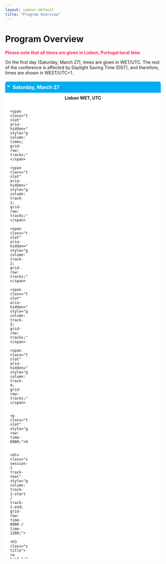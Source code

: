 ```yaml
---
layout: ieeevr-default
title: "Program Overview"
---
```


<style>
    .styled-table {
        border-collapse: collapse;
        margin: 25px 0;
        font-size: 0.9em;
        font-family: sans-serif;
        /*min-width: 400px;*/
        box-shadow: 0 0 20px rgba(0, 0, 0, 0.15);
        display: table;
    }

    .styled-table thead tr {
        background-color: #00aeef;
        color: #ffffff;
        text-align: left;
    }

    .styled-table th,
    .styled-table td {
        padding: 12px 15px;
    }

    .styled-table tbody tr {
        border-bottom: 1px solid #dddddd;
    }

    .styled-table tbody tr:nth-of-type(even) {
        background-color: #f3f3f3;
    }

    .styled-table tbody tr:last-of-type {
        border-bottom: 2px solid #00aeef;
    }

    .styled-table tbody tr.active-row {
        font-weight: bold;
        color: #00aeef;
    }


    /*************************
 * GRID SCHEDULE LAYOUT from there: https://css-tricks.com/building-a-conference-schedule-with-css-grid/
 *************************/
    @media screen and (min-width:700px) {
        .schedule {
            display: grid;
            grid-gap: 1em;
            grid-template-rows:
                [tracks] auto [time-0830] 0.5fr [time-0900] 0.5fr [time-0930] 0.5fr [time-1000] 0.5fr [time-1030] 0.5fr [time-1100] 0.5fr [time-1130] 0.5fr [time-1200] 0.5fr [time-1230] 0.5fr [time-1300] 0.5fr [time-1330] 0.5fr [time-1400] 0.5fr [time-1430] 0.5fr [time-1500] 0.5fr [time-1530] 0.5fr [time-1600] 0.5fr [time-1630] 0.5fr [time-1700] 0.5fr [time-1730] 0.5fr [time-1800] 0.5fr [time-1830] 0.5fr [time-1900] 0.5fr;
            /* Note 1:
      Use 24hr time for gridline names for simplicity

      Note 2: Use "auto" instead of "0.5fr" for a more compact schedule where height of a slot is not proportional to the session length. Implementing a "compact" shortcode attribute might make sense for this!
      Try 0.5fr for more compact equal rows. I don't quite understand how that works :)
      */

            grid-template-columns:
                [times] 4em [track-1-start] 0.5fr [track-1-end track-2-start] 0.5fr [track-2-end track-3-start] 0.5fr [track-3-end];
        }

        .schedule-sat-27 {
            display: grid;
            grid-gap: 1em;
            grid-template-rows:
                [tracks] auto [time-0900] 5px [time-0930] 5px [time-1000] 5px [time-1030] 5px [time-1100] 5px [time-1130] 5px [time-1200] 5px [time-1230] 5px [time-1300] 5px [time-1330] 5px [time-1400] 5px [time-1430] 5px [time-1500] 5px [time-1530] 5px [time-1600] 5px [time-1630] 5px [time-1700] 5px [time-1730] 5px [time-1800] 5px [time-1830] 5px [time-1900] 5px [time-2000] 5px [time-2100] 5px;

            grid-template-columns:
                [times] 4em [track-1-start] 0.5fr [track-1-end track-2-start] 0.5fr [track-2-end track-3-start] 0.5fr [track-3-end track-4-start] 0.5fr [track-4-end];
        }

        .schedule-sun-28 {
            display: grid;
            grid-gap: 1em;
            grid-template-rows:
                [tracks] auto [time-0900] 5px [time-0930] 5px [time-1000] 5px [time-1030] 5px [time-1100] 5px [time-1130] 5px [time-1200] 5px [time-1230] 5px [time-1300] 5px [time-1330] 5px [time-1400] 5px [time-1430] 5px [time-1500] 5px [time-1530] 5px [time-1600] 5px [time-1630] 5px [time-1700] 5px [time-1730] 5px [time-1800] 5px [time-1830] 5px [time-1900] 5px [time-1930] 5px [time-2000] 5px [time-2030] 5px;

            grid-template-columns:
                [times] 4em [track-1-start] 0.5fr [track-1-end track-2-start] 0.5fr [track-2-end track-3-start] 0.5fr [track-3-end];
        }

        .schedule-fri-2 {
            display: grid;
            grid-gap: 1em;
            grid-template-rows:
                [tracks] auto [time-0900] 5px [time-0930] 5px [time-1000] 5px [time-1030] 5px [time-1100] 5px [time-1130] 5px [time-1200] 5px [time-1230] 5px [time-1300] 5px [time-1330] 5px [time-1400] 5px [time-1430] 5px [time-1500] 5px [time-1530] 10px [time-1600] 5px [time-1630] 5px [time-1700] 5px [time-1730] 5px [time-1800] 5px [time-1830] 5px [time-1900] 5px [time-1930] 5px [time-2000] 5px [time-2030] 5px;

            grid-template-columns:
                [times] 4em [track-1-start] 0.5fr [track-1-end track-2-start] 0.5fr [track-2-end track-3-start] 0.5fr [track-3-end];
        }
    }

    .time-slot {
        grid-column: times;
        text-decoration: none;

    }

    .track-slot {
        display: none;
        /* hidden on small screens and browsers without grid support */
    }

    @supports(display:grid) {
        @media screen and (min-width:700px) {
            .track-slot {
                display: block;
                padding: 10px 5px 5px;
                position: sticky;
                top: 0;
                z-index: 1000;
                background-color: rgba(255, 255, 255, .9);
            }
        }
    }

    /* Small-screen & fallback styles */
    .session {
        margin-bottom: 1em;
    }

    @supports(display:grid) {
        @media screen and (min-width: 700px) {
            .session {
                margin: 0;
            }
        }
    }

    /*************************
 * VISUAL STYLES
 * Design-y stuff ot particularly important to the demo
 ************************
    body {
        padding: 50px;
        max-width: 1100px;
        margin: 0 auto;
        line-height: 1.5;
    }
    */

    .session {
        padding: .5em;
        border-radius: 5px;
        font-size: 12px;
        box-shadow:
            rgba(255, 255, 255, .6) 1px 1px 0,
            rgba(0, 0, 0, .3) 4px 4px 0;
    }

    .session-title,
    .session-time,
    .session-track,
    .session-presenter {
        display: block;
    }

    .session-title,
    .time-slot {
        margin: 0;
        font-size: 1em;
    }

    .session-title a {
        color: #fff;
        text-decoration-style: dotted;

        &:hover {
            font-style: italic;
        }

        &:focus {
            outline: 2px dotted rgba(255, 255, 255, .8);
        }
    }

    .track-slot,
    .time-slot {
        font-weight: bold;
        font-size: .75em;
    }

    .track-1 {
        background-color: #1259B2;
        color: #fff;
    }

    .track-2 {
        background-color: #687f00;
        color: #fff;
    }

    .track-3 {
        background-color: #544D69;
        color: #fff;
    }

    .track-4 {
        background-color: #c35500;
        color: #fff;
    }

    .track-all {
        display: flex;
        justify-content: center;
        align-items: center;
        background: #ccc;
        color: #000;
        box-shadow: none;
    }

    .track-teal {
        background-color: #00aeef;
        color: #fff;
    }

    .track-break {
        background-color: #ddf6ff;
        color: #464646;
    }

    .track-green {
        background-color: rgb(52, 199, 89);
        color: #fff;
    }

    .track-orange {
        background-color: rgb(255, 149, 0);
        color: #fff;
    }

    .track-purple {
        background-color: rgb(175, 82, 222);
        color: #fff;
    }

    .track-event {
        background-color: rgb(90, 200, 250);
        color: #fff;
    }

    .track-panel {
        background-color: rgb(0, 122, 255);
        color: #fff;
    }

    .track-keynote {
        background-color: rgb(255, 45, 85);
        color: #fff;
    }

    .track-3dui {
        /* background-color: rgb(88, 86, 214); */
        background-color: rgb(211, 15, 69);
        color: #fff;
    }

    .text {
        max-width: 750px;
        font-size: 18px;
        margin: 0 auto 50px;
    }

    .meta {
        color: #555;
        font-style: italic;
    }

    .meta a {
        color: #555;
    }

    hr {
        margin: 40px 0;
    }


    /* Collapsible */
    input[type='checkbox'] {
        display: none;
    }

    .wrap-collabsible {
        margin: 1.2rem 0;
    }

    .lbl-toggle {
        display: block;
        font-weight: bold;
        /* font-family: monospace; */
        font-size: 1rem;
        text-align: left;
        padding: 0.5rem;
        color: #ffffff;
        background: #00aeef;
        cursor: pointer;
        border-radius: 7px;
        transition: all 0.25s ease-out;
    }

    .lbl-toggle:hover {
        color: #FFF;
    }

    .lbl-toggle::before {
        content: ' ';
        display: inline-block;
        border-top: 5px solid transparent;
        border-bottom: 5px solid transparent;
        border-left: 5px solid currentColor;
        vertical-align: middle;
        margin-right: .7rem;
        transform: translateY(-2px);
        transition: transform .2s ease-out;
    }

    .toggle:checked+.lbl-toggle::before {
        transform: rotate(90deg) translateX(-3px);
    }

    .collapsible-content {
        max-height: 0px;
        overflow: hidden;
        transition: max-height .25s ease-in-out;
    }

    .toggle:checked+.lbl-toggle+.collapsible-content {
        max-height: 1500px;
    }

    .toggle:checked+.lbl-toggle {
        border-bottom-right-radius: 0;
        border-bottom-left-radius: 0;
    }

    .collapsible-content .content-inner {
        background: white;
        /* rgba(0, 105, 255, .2);*/
        border-bottom: 1px solid rgba(0, 105, 255, .45);
        border-bottom-left-radius: 7px;
        border-bottom-right-radius: 7px;
        padding: .5rem 1rem;
    }

    .collapsible-content p {
        margin-bottom: 0;
    }

</style>


<h1>Program Overview</h1>

<!--
<h3 style="color: rgb(255, 45, 85);">Please note that all times are given in Lisbon, Portugal local time.</h3>
<p>
    On the first day (Saturday, March 27), times are given in WET/UTC.
    The rest of the conference is affected by Daylight Saving Time (DST), and therefore, times are shown in WEST/UTC+1.
</p>
-->
<div class="notice--warning">
    <strong style="color: rgb(255, 45, 85);">Please note that all times are given in Lisbon, Portugal local time.</strong>
    <p>
        On the first day (Saturday, March 27), times are given in WET/UTC.
        The rest of the conference is affected by Daylight Saving Time (DST), and therefore, times are shown in WEST/UTC+1.
    </p>
</div>
    


<div>
    <div class="wrap-collabsible"> <input id="collapsible1" class="toggle" type="checkbox" checked> <label for="collapsible1" class="lbl-toggle">Saturday, March 27</label>
        <div class="collapsible-content">
            <div class="content-inner">
                <center><strong>Lisbon WET, UTC</strong></center>
                <div class="schedule-sat-27" aria-labelledby="schedule-heading">

                    <span class="track-slot" aria-hidden="true" style="grid-column: times; grid-row: tracks;"></span>
                    <span class="track-slot" aria-hidden="true" style="grid-column: track-1; grid-row: tracks;"></span>
                    <span class="track-slot" aria-hidden="true" style="grid-column: track-2; grid-row: tracks;"></span>
                    <span class="track-slot" aria-hidden="true" style="grid-column: track-3; grid-row: tracks;"></span>
                    <span class="track-slot" aria-hidden="true" style="grid-column: track-4; grid-row: tracks;"></span>

                    <p class="time-slot" style="grid-row: time-0900;">9:00</p>

                    <div class="session session-1 track-teal" style="grid-column: track-1-start / track-1-end; grid-row: time-0900 / time-1200;">
                        <h3 class="session-title"><a href="/2021/program/tutorials/#T4">Tutorial: Interactive Storytelling for VR</a></h3>
                        <span class="session-time">9:00 - 12:00</span>
                    </div>

                    <div class="session session-2 track-green" style="grid-column: track-2-start / track-2-end; grid-row: time-0900 / time-1200;">
                        <h3 class="session-title"><a href="/2021/contribute/workshoppapers/#SIVE">Workshop: Sonic Interactions in Virtual Environments (SIVE) </a></h3>
                        <span class="session-time">9:00 - 12:00</span>
                    </div>

                    <p class="time-slot" style="grid-row: time-1000;">10:00</p>
                    <div class="session session-4 track-orange" style="grid-column: track-4-start / track-4-end; grid-row: time-1000 / time-1130;">
                        <h3 class="session-title"><a href="#">Doctoral Consortium</a></h3>
                        <span class="session-time">10:00 - 11:45</span>
                    </div>

                    <p class="time-slot" style="grid-row: time-1200;">12:00</p>
                    <div class="session session-4 track-orange" style="grid-column: track-4-start / track-4-end; grid-row: time-1200 / time-1330;">
                        <h3 class="session-title"><a href="#">Doctoral Consortium</a></h3>
                        <span class="session-time">12:00 - 13:30</span>
                    </div>
                    

                    <p class="time-slot" style="grid-row: time-1300;">13:00</p>
                    <div class="session session-5 track-teal" style="grid-column: track-1-start / track-1-end; grid-row: time-1300 / time-1600;">
                        <h3 class="session-title"><a href="/2021/program/tutorials/#T1">Tutorial: Web-Based VR Development and Instruction using Babylon.js</a></h3>
                        <span class="session-time">13:00 - 16:00</span>
                    </div>

                    <div class="session session-6 track-green" style="grid-column: track-2-start / track-2-end; grid-row: time-1300 / time-1700;">
                        <h3 class="session-title"><a href="/2021/contribute/workshoppapers/#NIDIT">Workshop: Novel Input Devices and Interaction Techniques (NIDIT)</a></h3>
                        <span class="session-time">13:00 - 17:00</span>
                    </div>
                    
                    <p class="time-slot" style="grid-row: time-1400;">14:00</p>
                    <div class="session session-8 track-green" style="grid-column: track-3-start / track-3-end; grid-row: time-1400 / time-2100;">
                        <h3 class="session-title"><a href="/2021/contribute/workshoppapers/#DISCE">Workshop: Distributed Interactive Systems for Collaborative Experiences (DISCE)</a></h3>
                        <span class="session-time">14:00 - 21:00</span>
                    </div>

                    <p class="time-slot" style="grid-row: time-1430;">14:15</p>
                    <div class="session session-7 track-orange" style="grid-column: track-4-start / track-4-end; grid-row: time-1430 / time-1630;">
                        <h3 class="session-title"><a href="#">Doctoral Consortium</a></h3>
                        <span class="session-time">14:15 - 16:15</span>
                    </div>
                    
                    
                    
                    <p class="time-slot" style="grid-row: time-1600;">16:00</p>
                    <div class="session session-9 track-teal" style="grid-column: track-1-start / track-1-end; grid-row: time-1600 / time-1800;">
                        <h3 class="session-title">
                            <a href="/2021/program/tutorials/#T6S1">
                                Tutorial: Combining the Virtual and the Real, Session 1
                            </a>
                        </h3>
                        <span class="session-time">16:00 - 17:30</span>
                    </div>

                    <p class="time-slot" style="grid-row: time-1700;">17:00</p>
                    <div class="session session-10 track-green" style="grid-column: track-2-start / track-2-end; grid-row: time-1700 / time-2100;">
                        <h3 class="session-title"><a href="/2021/contribute/workshoppapers/#VHCIE2021">Workshop: Virtual Humans and Crowds for Immersive Environments (VHCIE 2021)</a></h3>
                        <span class="session-time">17:00 - 21:00</span>
                    </div>
                    
                    <p class="time-slot" style="grid-row: time-1730;">17:15</p>
                    <div class="session session-7 track-orange" style="grid-column: track-4-start / track-4-end; grid-row: time-1730 / time-1900;">
                        <h3 class="session-title"><a href="#">Doctoral Consortium</a></h3>
                        <span class="session-time">17:15 - 18:05</span>
                    </div>

                    <p class="time-slot" style="grid-row: time-1800;">18:00</p>
                    <div class="session session-9S2 track-teal" style="grid-column: track-1-start / track-1-end; grid-row: time-1800 / time-2100;">
                        <h3 class="session-title">
                            <a href="/2021/program/tutorials/#T6S2">
                                Tutorial: Combining the Virtual and the Real, Session 2
                            </a>
                        </h3>
                        <span class="session-time">18:00 - 21:00</span>
                    </div>

                </div>

            </div>
        </div>
    </div>
</div>

<div>
    <div class="wrap-collabsible"> <input id="collapsible2" class="toggle" type="checkbox" checked> <label for="collapsible2" class="lbl-toggle">Sunday, March 28</label>
        <div class="collapsible-content">
            <div class="content-inner">
                <center><strong>Lisbon WEST, UTC+1</strong></center>
                <div class="schedule-sun-28" aria-labelledby="schedule-heading">

                    <span class="track-slot" aria-hidden="true" style="grid-column: times; grid-row: tracks;"></span>
                    <span class="track-slot" aria-hidden="true" style="grid-column: track-1; grid-row: tracks;"></span>
                    <span class="track-slot" aria-hidden="true" style="grid-column: track-2; grid-row: tracks;"></span>
                    <span class="track-slot" aria-hidden="true" style="grid-column: track-3; grid-row: tracks;"></span>

                    <p class="time-slot" style="grid-row: time-0900;">9:00</p>

                    <div class="session session-1 track-green" style="grid-column: track-2-start / track-2-end; grid-row: time-0900 / time-1200;">
                        <h3 class="session-title"><a href="/2021/contribute/workshoppapers/#ANIVAE">Workshop: Animation in Virtual and Augmented Environments (ANIVAE)</a></h3>
                        <span class="session-time">9:00 - 12:00</span>
                    </div>

                    <p class="time-slot" style="grid-row: time-1300;">13:00</p>
                    <div class="session session-2 track-teal" style="grid-column: track-1-start / track-1-end; grid-row: time-1300 / time-1600;">
                        <h3 class="session-title"><a href="/2021/program/tutorials/#T2">Tutorial: The Replication Crisis in Empirical Science: Implications for Human Subject Research in MR</a></h3>
                        <span class="session-time">13:00 - 16:00</span>
                    </div>
                    <div class="session session-3 track-green" style="grid-column: track-2-start / track-2-end; grid-row: time-1300 / time-1600;">
                        <h3 class="session-title"><a href="/2021/contribute/workshoppapers/#PrXR">Workshop: PrXR: Towards a roadmap for privacy and security research for mixed reality applications</a></h3>
                        <span class="session-time">13:00 - 16:00</span>
                    </div>
                    <div class="session session-4 track-green" style="grid-column: track-3-start / track-3-end; grid-row: time-1300 / time-1600;">
                        <h3 class="session-title"><a href="/2021/contribute/workshoppapers/#TrainingXR">Workshop: 3D Content Creation for Simulated Training in eXtended Reality (TrainingXR) - 1</a></h3>
                        <span class="session-time">13:00 - 16:00</span>
                    </div>

                    <p class="time-slot" style="grid-row: time-1700;">17:00</p>
                    <div class="session session-5 track-green" style="grid-column: track-1-start / track-1-end; grid-row: time-1700 / time-2100;">
                        <h3 class="session-title"><a href="/2021/contribute/workshoppapers/#SeatedVR">Workshop: Seated Virtual Reality & Embodiment (SeatedVR) </a></h3>
                        <span class="session-time">17:00 - 21:00</span>
                    </div>
                    <div class="session session-6 track-green" style="grid-column: track-2-start / track-2-end; grid-row: time-1700 / time-2100;">
                        <h3 class="session-title"><a href="/2021/contribute/workshoppapers/#WISP">Workshop: Workshop on Immersive Sickness Prevention (WISP)</a></h3>
                        <span class="session-time">17:00 - 21:00</span>
                    </div>
                    <div class="session session-7 track-green" style="grid-column: track-3-start / track-3-end; grid-row: time-1700 / time-2100;">
                        <h3 class="session-title"><a href="/2021/contribute/workshoppapers/#TrainingXR">Workshop: 3D Content Creation for Simulated Training in eXtended Reality (TrainingXR) - 2</a></h3>
                        <span class="session-time">17:00 - 21:00</span>
                    </div>
                </div>

            </div>
        </div>
    </div>
</div>

<div>
    <div class="wrap-collabsible"> <input id="collapsible3" class="toggle" type="checkbox" checked> <label for="collapsible3" class="lbl-toggle">Monday, March 29</label>
        <div class="collapsible-content">
            <div class="content-inner">
                <center><strong>Lisbon WEST, UTC+1</strong></center>
                <div class="schedule" aria-labelledby="schedule-heading">

                    <span class="track-slot" aria-hidden="true" style="grid-column: times; grid-row: tracks;"></span>
                    <span class="track-slot" aria-hidden="true" style="grid-column: track-1; grid-row: tracks;"></span>
                    <span class="track-slot" aria-hidden="true" style="grid-column: track-2; grid-row: tracks;"></span>
                    <span class="track-slot" aria-hidden="true" style="grid-column: track-3; grid-row: tracks;"></span>

                    <p class="time-slot" style="grid-row: time-0830; text-decoration: none;">8:30</p>

                    <div class="session session-1 track-teal" style="grid-column: track-1-start / track-3-end; grid-row: time-0830 / time-1000;">
                        <h3 class="session-title"><a href="#">Opening</a></h3>
                        <span class="session-time">8:30 - 10:00</span>
                    </div>

                    <p class="time-slot" style="grid-row: time-1000;">10:00</p>

                    <div class="session session-2 track-break" style="grid-column: track-1-start / track-3-end; grid-row: time-1000 / time-1030;">
                        <h3 class="session-title">Break</h3>
                    </div>

                    <p class="time-slot" style="grid-row: time-1030;">10:30</p>

                    <div class="session session-3 track-keynote" style="grid-column: track-1-start / track-3-end; grid-row: time-1030 / time-1130;">
                        <h3 class="session-title"><a href="http://ieeevr.org/2021/program/keynote-speakers/#keynote-mohler" target="_blank">Keynote by Betty Mohler<br />Self-avatars in Immersive Technology</a></h3>
                        <span class="session-time">10:30 - 11:30</span>
                    </div>

                    <p class="time-slot" style="grid-row: time-1130;">11:30</p>

                    <div class="session session-4 track-break" style="grid-column: track-1-start / track-3-end; grid-row: time-1130 / time-1200;">
                        <h3 class="session-title">Break</h3>
                    </div>

                    <p class="time-slot" style="grid-row: time-1200;">12:00</p>

                    <div class="session session-5 track-green" style="grid-column: track-1-start / track-1-end; grid-row: time-1200 / time-1300;">
                        <h3 class="session-title">Paper Session: <a href="/2021/program/papers/#3.1">Augmented Reality</a></h3>
                        <span class="session-time">12:00 - 13:00</span>
                    </div>

                    <div class="session session-6 track-green" style="grid-column: track-2-start / track-3-end; grid-row: time-1200 / time-1300;">
                        <h3 class="session-title">Paper Session: <a href="/2021/program/papers/#3.2">VR Displays</a></h3>
                        <span class="session-time">12:00 - 13:00</span>
                    </div>

                    <p class="time-slot" style="grid-row: time-1300;">13:00</p>
                    <div class="session session-7 track-break" style="grid-column: track-1-start / track-3-end; grid-row: time-1300 / time-1400;">
                        <h3 class="session-title">Lunch</h3>
                    </div>

                    <p class="time-slot" style="grid-row: time-1400;">14:00</p>

                    <div class="session session-8 track-green" style="grid-column: track-1-start / track-1-end; grid-row: time-1400 / time-1500;">
                        <h3 class="session-title">Paper Session: <a href="/2021/program/papers/#5.1">Emotion and Cognition</a></h3>
                        <span class="session-time">14:00 - 15:00</span>
                    </div>

                    <div class="session session-9 track-green" style="grid-column: track-2-start / track-3-end; grid-row: time-1400 / time-1500;">
                        <h3 class="session-title">Paper Session: <a href="/2021/program/papers/#5.2">Holographic and Inertial Displays</a></h3>
                        <span class="session-time">14:00 - 15:00</span>
                    </div>

                    <p class="time-slot" style="grid-row: time-1500;">15:00</p>
                    <div class="session session-10 track-orange" style="grid-column: track-1-start / track-2-end; grid-row: time-1500 / time-1630;">
                        <h3 class="session-title">Posters and Demos</h3>
                        <span class="session-time">15:00 - 16:30</span>
                    </div>

                    <div class="session session-ex track-purple" style="grid-column: track-3-start / track-3-end; grid-row: time-1500 / time-1630;">
                        <h3 id="EX1" class="session-title"><a href="/2021/program/exhibitors/">Exhibition Hours</a></h3>
                        <span class="session-time">15:00 - 16:30</span>
                    </div>


                    <p class="time-slot" style="grid-row: time-1630;">16:30</p>

                    <div class="session session-5 track-green" style="grid-column: track-1-start / track-1-end; grid-row: time-1630 / time-1730;">
                        <h3 class="session-title">Paper Session: <a href="/2021/program/papers/#7.1">Embodiment</a></h3>
                        <span class="session-time">16:30 - 17:30</span>
                    </div>

                    <div class="session session-6 track-green" style="grid-column: track-2-start / track-2-end; grid-row: time-1630 / time-1730;">
                        <h3 class="session-title">Paper Session: <a href="/2021/program/papers/#7.2">Visualization</a></h3>
                        <span class="session-time">16:30 - 17:30</span>
                    </div>

                    <p class="time-slot" style="grid-row: time-1730;">17:30</p>
                    <div class="session session-10 track-teal" style="grid-column: track-1-start / track-2-end; grid-row: time-1730 / time-1900;">
                        <h3 class="session-title">Welcome Reception</h3>
                        <span class="session-time">17:30 - 19:00</span>
                    </div>

                    <div class="session session-ex track-purple" style="grid-column: track-3-start / track-3-end; grid-row: time-1730 / time-1830;">
                        <h3 id="EW" class="session-title"><a href="/2021/program/exhibitors/">Exhibitors: Welcome Reception</a></h3>
                        <span class="session-time">17:30 - 18:30</span>
                    </div>

                </div>

            </div>
        </div>
    </div>
</div>

<div>
    <div class="wrap-collabsible"> <input id="collapsible7" class="toggle" type="checkbox" checked> <label for="collapsible7" class="lbl-toggle">Tuesday, March 30</label>
        <div class="collapsible-content">
            <div class="content-inner">
                <center><strong>Lisbon WEST, UTC+1</strong></center>
                <div class="schedule" aria-labelledby="schedule-heading">


                    <span class="track-slot" aria-hidden="true" style="grid-column: times; grid-row: tracks;"></span>
                    <span class="track-slot" aria-hidden="true" style="grid-column: track-1; grid-row: tracks;"></span>
                    <span class="track-slot" aria-hidden="true" style="grid-column: track-2; grid-row: tracks;"></span>
                    <span class="track-slot" aria-hidden="true" style="grid-column: track-3; grid-row: tracks;"></span>

                    <p class="time-slot" style="grid-row: time-0830;">8:30</p>

                    <div class="session session-1 track-green" style="grid-column: track-1-start / track-1-end; grid-row: time-0830 / time-0930;">
                        <h3 class="session-title">Paper Session: <a href="/2021/program/papers/#1.1">Collaboration</a></h3>
                        <span class="session-time">8:30 - 9:30</span>
                    </div>

                    <div class="session session-2 track-green" style="grid-column: track-2-start / track-3-end; grid-row: time-0830 / time-0930;">
                        <h3 class="session-title">Paper Session: <a href="/2021/program/papers/#1.2">Multimodal Interfaces</a></h3>
                        <span class="session-time">8:30 - 9:30</span>
                    </div>

                    <p class="time-slot" style="grid-row: time-0930;">9:30</p>
                    <div class="session session-3 track-orange" style="grid-column: track-1-start / track-2-end; grid-row: time-0930 / time-1100;">
                        <h3 class="session-title">Posters and Demos</h3>
                        <span class="session-time">9:30 - 11:00</span>
                    </div>

                    <div class="session session-ex track-purple" style="grid-column: track-3-start / track-3-end; grid-row: time-0930 / time-1100;">
                        <h3 id="EX2" class="session-title"><a href="/2021/program/exhibitors/">Exhibition Hours</a></h3>
                        <span class="session-time">9:30 - 11:00</span>
                    </div>

                    <p class="time-slot" style="grid-row: time-1100;">11:00</p>

                    <div class="session session-4 track-green" style="grid-column: track-1-start / track-1-end; grid-row: time-1100 / time-1200;">
                        <h3 class="session-title">Paper Session: <a href="/2021/program/papers/#2.1">Security and Drone Teleoperation</a></h3>
                        <span class="session-time">11:00 - 12:00</span>
                    </div>

                    <div class="session session-5 track-green" style="grid-column: track-2-start / track-2-end; grid-row: time-1100 / time-1200;">
                        <h3 class="session-title">Paper Session: <a href="/2021/program/papers/#2.2">Embedded and Surround Videos</a></h3>
                        <span class="session-time">11:00 - 12:00</span>
                    </div>

                    <p class="time-slot" style="grid-row: time-1200;">12:00</p>
                    <div class="session session-6 track-break" style="grid-column: track-1-start / track-2-end; grid-row: time-1200 / time-1300;">
                        <h3 class="session-title">Lunch</h3>
                    </div>

                    <p class="time-slot" style="grid-row: time-1300;">13:00</p>

                    <div class="session session-7 track-green" style="grid-column: track-1-start / track-1-end; grid-row: time-1300 / time-1400;">
                        <h3 class="session-title">Paper Session: <a href="/2021/program/papers/#4.1">Virtual Humans and Agents</a></h3>
                        <span class="session-time">13:00 - 14:00</span>
                    </div>

                    <div class="session session-8 track-green" style="grid-column: track-2-start / track-3-end; grid-row: time-1300 / time-1400;">
                        <h3 class="session-title">Paper Session: <a href="/2021/program/papers/#4.2">Hands, Gestures and Grasping</a></h3>
                        <span class="session-time">13:00 - 14:00</span>
                    </div>

                    <p class="time-slot" style="grid-row: time-1400;">14:00</p>

                    <div class="session session-9 track-break" style="grid-column: track-1-start / track-3-end; grid-row: time-1400 / time-1430;">
                        <h3 class="session-title">Break</h3>
                    </div>

                    <p class="time-slot" style="grid-row: time-1430;">14:30</p>

                    <div class="session session-10 track-keynote" style="grid-column: track-1-start / track-3-end; grid-row: time-1430 / time-1530;">
                        <h3 class="session-title">
                            <a href="http://ieeevr.org/2021/program/keynote-speakers/#keynote-oliver" target="_blank">Keynote by Nuria Oliver<br />Data Science to fight against COVID-19</a>
                        </h3>
                        <span class="session-time">14:30 - 15:30</span>
                    </div>

                    <p class="time-slot" style="grid-row: time-1530;">15:30</p>

                    <div class="session session-11 track-break" style="grid-column: track-1-start / track-3-end; grid-row: time-1530 / time-1600;">
                        <h3 class="session-title">Break</h3>
                    </div>

                    <p class="time-slot" style="grid-row: time-1600;">16:00</p>
                    <div class="session session-12 track-event" style="grid-column: track-1-start / track-2-end; grid-row: time-1600 / time-1700;">
                        <h3 class="session-title">BOF/Social</h3>
                        <span class="session-time">16:00 - 17:00</span>
                    </div>
                    
                    <div class="session session-ex track-purple" style="grid-column: track-3-start / track-3-end; grid-row: time-1600 / time-1700;">
                        <h3 id="EX3" class="session-title"><a href="/2021/program/exhibitors/">Exhibition Hours</a></h3>
                        <span class="session-time">16:00 - 17:00</span>
                    </div>

                    <p class="time-slot" style="grid-row: time-1700;">17:00</p>

                    <div class="session session-13 track-green" style="grid-column: track-1-start / track-1-end; grid-row: time-1700 / time-1800;">
                        <h3 class="session-title">Paper Session: <a href="/2021/program/papers/#8.1">Plausibility, Presence and Social VR</a></h3>
                        <span class="session-time">17:00 - 18:00</span>
                    </div>

                    <div class="session session-14 track-panel" style="grid-column: track-2-start / track-2-end; grid-row: time-1700 / time-1830;">
                        <h3 class="session-title"><a href="/2021/program/panels/#P1">Panel: Opportunities and Challenges in Harnessing VR Technology for Bias Mitigation</a></h3>
                        <span class="session-time">17:00 - 18:30</span>
                    </div>

                    <p class="time-slot" style="grid-row: time-1800;">18:00</p>
                    <div class="session session-15 track-event" style="grid-column: track-1-start / track-1-end; grid-row: time-1800 / time-1900;">
                        <h3 class="session-title">Mixer</h3>
                        <span class="session-time">18:00 - 19:00</span>
                    </div>

                </div>

            </div>
        </div>
    </div>
</div>

<div>
    <div class="wrap-collabsible"> <input id="collapsible4" class="toggle" type="checkbox" checked> <label for="collapsible4" class="lbl-toggle">Wednesday, March 31</label>
        <div class="collapsible-content">
            <div class="content-inner">
                <center><strong>Lisbon WEST, UTC+1</strong></center>
                <div class="schedule" aria-labelledby="schedule-heading">


                    <span class="track-slot" aria-hidden="true" style="grid-column: times; grid-row: tracks;"></span>
                    <span class="track-slot" aria-hidden="true" style="grid-column: track-1; grid-row: tracks;"></span>
                    <span class="track-slot" aria-hidden="true" style="grid-column: track-2; grid-row: tracks;"></span>
                    <span class="track-slot" aria-hidden="true" style="grid-column: track-3; grid-row: tracks;"></span>

                    <p class="time-slot" style="grid-row: time-0830;">8:30</p>

                    <div class="session session-1 track-green" style="grid-column: track-1-start / track-1-end; grid-row: time-0830 / time-0930;">
                        <h3 class="session-title">Paper Session: <a href="/2021/program/papers/#1.3">Accessible VR</a></h3>
                        <span class="session-time">8:30 - 9:30</span>
                    </div>

                    <div class="session session-2 track-green" style="grid-column: track-2-start / track-3-end; grid-row: time-0830 / time-0930;">
                        <h3 class="session-title">Paper Session: <a href="/2021/program/papers/#1.4">Haptics</a></h3>
                        <span class="session-time">8:30 - 9:30</span>
                    </div>

                    <p class="time-slot" style="grid-row: time-0930;">09:30</p>
                    <div class="session session-3 track-event" style="grid-column: track-1-start / track-3-end; grid-row: time-0930 / time-1030;">
                        <h3 class="session-title">BOF/Social</h3>
                        <span class="session-time">9:30 - 10:30</span>
                    </div>

                    <p class="time-slot" style="grid-row: time-1030;">10:30</p>

                    <div class="session session-4 track-break" style="grid-column: track-1-start / track-2-end; grid-row: time-1030 / time-1100;">
                        <h3 class="session-title">Break</h3>
                    </div>

                    <div class="session session-ex track-purple" style="grid-column: track-3-start / track-3-end; grid-row: time-1030 / time-1130;">
                        <h3 id="E4" class="session-title"><a href="/2021/program/exhibitors/">Exhibition Hours</a></h3>
                        <span class="session-time">10:30 - 11:30</span>
                    </div>

                    <p class="time-slot" style="grid-row: time-1100;">11:00</p>

                    <div class="session session-5 track-keynote" style="grid-column: track-1-start / track-2-end; grid-row: time-1100 / time-1200;">
                        <h3 class="session-title">Keynote
                            <a href="http://ieeevr.org/2021/program/keynote-speakers/#keynote-steinicke" target="_blank">Keynote by Frank Steinicke<br />B(l)ending Realities</a>
                        </h3>
                        <span class="session-time">11:00 - 12:00</span>
                    </div>

                    <p class="time-slot" style="grid-row: time-1200;">12:00</p>
                    <div class="session session-6 track-break" style="grid-column: track-1-start / track-3-end; grid-row: time-1200 / time-1300;">
                        <h3 class="session-title">Lunch</h3>
                    </div>

                    <p class="time-slot" style="grid-row: time-1300;">13:00</p>

                    <!--
                    <div class="session session-7 track-event" style="grid-column: track-1-start / track-1-end; grid-row: time-1300 / time-1400;">
                        <h3 class="session-title">Mixer</h3>
                        <span class="session-time">13:00 - 14:00</span>
                    </div>
                    -->

                    <div class="session session-8 track-green" style="grid-column: track-1-start / track-3-end; grid-row: time-1300 / time-1400;">
                        <h3 class="session-title">Paper Session: <a href="/2021/program/papers/#4.3">Redirected Locomotion</a></h3>
                        <span class="session-time">13:00 - 14:00</span>
                    </div>

                    <p class="time-slot" style="grid-row: time-1400;">14:00</p>
                    <div class="session session-9 track-orange" style="grid-column: track-1-start / track-1-end; grid-row: time-1400 / time-1530;">
                        <h3 class="session-title">Posters and Demos</h3>
                        <span class="session-time">14:00 - 15:30</span>
                    </div>

                    <div class="session session-xxx track-3dui" style="grid-column: track-2-start / track-2-end; grid-row: time-1400 / time-1530;">
                        <h3 class="session-title">3DUI Contest</h3>
                        <span class="session-time">14:00 - 15:30</span>
                    </div>

                    <p class="time-slot" style="grid-row: time-1500;">15:00</p>
                    <div class="session session-ex track-purple" style="grid-column: track-3-start / track-3-end; grid-row: time-1500 / time-1600;">
                        <h3 id="E5" class="session-title"><a href="/2021/program/exhibitors/">Exhibition Hours</a></h3>
                        <span class="session-time">15:00 - 16:00</span>
                    </div>

                    <p class="time-slot" style="grid-row: time-1530;">15:30</p>

                    <div class="session session-10 track-green" style="grid-column: track-1-start / track-1-end; grid-row: time-1530 / time-1630;">
                        <h3 class="session-title">Paper Session: <a href="/2021/program/papers/#6.1">Selection and Manipulation</a></h3>
                        <span class="session-time">15:30 - 16:30</span>
                    </div>

                    <div class="session session-11 track-panel" style="grid-column: track-2-start / track-2-end; grid-row: time-1530 / time-1700;">
                        <h3 class="session-title"><a href="/2021/program/panels/#P2">Panel: Shaping the Future of XR and Arts</a></h3>
                        <span class="session-time">15:30 - 17:00</span>
                    </div>

                    <p class="time-slot" style="grid-row: time-1630;">16:30</p>

                    <div class="session session-12 track-break" style="grid-column: track-1-start / track-1-end; grid-row: time-1630 / time-1700;">
                        <h3 class="session-title">Break</h3>
                    </div>

                    <p class="time-slot" style="grid-row: time-1700;">17:00</p>

                    <div class="session session-13 track-green" style="grid-column: track-1-start / track-1-end; grid-row: time-1700 / time-1800;">
                        <h3 class="session-title">Paper Session: <a href="/2021/program/papers/#8.2">Training and Learning</a></h3>
                        <span class="session-time">17:00 - 18:00</span>
                    </div>

                    <div class="session session-14 track-green" style="grid-column: track-2-start / track-3-end; grid-row: time-1700 / time-1800;">
                        <h3 class="session-title">Paper Session: <a href="/2021/program/papers/#8.3">Pen-based and Hands-free Interaction</a></h3>
                        <span class="session-time">17:00 - 18:00</span>
                    </div>

                    <p class="time-slot" style="grid-row: time-1800;">18:00</p>
                    <div class="session session-15 track-event" style="grid-column: track-1-start / track-3-end; grid-row: time-1800 / time-1900;">
                        <h3 class="session-title">Mixer</h3>
                        <span class="session-time">18:00 - 19:00</span>
                    </div>

                </div>

            </div>
        </div>
    </div>
</div>

<div>
    <div class="wrap-collabsible"> <input id="collapsible5" class="toggle" type="checkbox" checked> <label for="collapsible5" class="lbl-toggle">Thursday, April 1</label>
        <div class="collapsible-content">
            <div class="content-inner">
                <center><strong>Lisbon WEST, UTC+1</strong></center>
                <div class="schedule" aria-labelledby="schedule-heading">


                    <span class="track-slot" aria-hidden="true" style="grid-column: times; grid-row: tracks;"></span>
                    <span class="track-slot" aria-hidden="true" style="grid-column: track-1; grid-row: tracks;"></span>
                    <span class="track-slot" aria-hidden="true" style="grid-column: track-2; grid-row: tracks;"></span>
                    <span class="track-slot" aria-hidden="true" style="grid-column: track-2; grid-row: tracks;"></span>

                    <p class="time-slot" style="grid-row: time-0830;">8:30</p>

                    <div class="session session-1 track-green" style="grid-column: track-1-start / track-1-end; grid-row: time-0830 / time-0930;">
                        <h3 class="session-title">Paper Session: <a href="/2021/program/papers/#1.5">Locomotion</a></h3>
                        <span class="session-time">8:30 - 9:30</span>
                    </div>

                    <div class="session session-2 track-green" style="grid-column: track-2-start / track-3-end; grid-row: time-0830 / time-0930;">
                        <h3 class="session-title">Paper Session: <a href="/2021/program/papers/#1.6">Rendering and Texture Mapping</a></h3>
                        <span class="session-time">8:30 - 9:30</span>
                    </div>

                    <p class="time-slot" style="grid-row: time-0930;">09:30</p>
                    <div class="session session-3 track-event" style="grid-column: track-1-start / track-3-end; grid-row: time-0930 / time-1030;">
                        <h3 class="session-title">BOF/Social</h3>
                        <span class="session-time">9:30 - 10:30</span>
                    </div>

                    <p class="time-slot" style="grid-row: time-1030;">10:30</p>
                    <div class="session session-4 track-orange" style="grid-column: track-1-start / track-2-end; grid-row: time-1030 / time-1200;">
                        <h3 class="session-title">Posters and Demos</h3>
                        <span class="session-time">10:30 - 12:00</span>
                    </div>


                    <p class="time-slot" style="grid-row: time-1130;">11:30</p>
                    <div class="session session-ex track-purple" style="grid-column: track-3-start / track-3-end; grid-row: time-1130 / time-1300;">
                        <h3 id="E6" class="session-title"><a href="/2021/program/exhibitors/">Exhibition Hours</a></h3>
                        <span class="session-time">11:30 - 13:00</span>
                    </div>


                    <p class="time-slot" style="grid-row: time-1200;">12:00</p>

                    <div class="session session-5 track-green" style="grid-column: track-1-start / track-1-end; grid-row: time-1200 / time-1300;">
                        <h3 class="session-title">Paper Session: <a href="/2021/program/papers/#3.3">Tracking, Vision and Sound</a></h3>
                        <span class="session-time">12:00 - 13:00</span>
                    </div>

                    <div class="session session-5 track-panel" style="grid-column: track-2-start / track-2-end; grid-row: time-1200 / time-1330;">
                        <h3 class="session-title"><a href="/2021/program/panels/#P3">Panel: What makes a virtual human human?</a></h3>
                        <span class="session-time">12:00 - 13:30</span>
                    </div>

                    <p class="time-slot" style="grid-row: time-1300;">13:00</p>
                    <div class="session session-7 track-break" style="grid-column: track-1-start / track-1-end; grid-row: time-1300 / time-1400;">
                        <h3 class="session-title">Lunch</h3>
                    </div>

                    <p class="time-slot" style="grid-row: time-1400;">14:00</p>

                    <div class="session session-8 track-green" style="grid-column: track-1-start / track-1-end; grid-row: time-1400 / time-1500;">
                        <h3 class="session-title">Paper Session: <a href="/2021/program/papers/#5.3">Perception</a></h3>
                        <span class="session-time">14:00 - 15:00</span>
                    </div>

                    <div class="session session-9 track-green" style="grid-column: track-2-start / track-3-end; grid-row: time-1400 / time-1500;">
                        <h3 class="session-title">Paper Session: <a href="/2021/program/papers/#5.4">VR Applications</a></h3>
                        <span class="session-time">14:00 - 15:00</span>
                    </div>

                    <p class="time-slot" style="grid-row: time-1500;">15:00</p>

                    <div class="session session-10 track-break" style="grid-column: track-1-start / track-3-end; grid-row: time-1500 / time-1530;">
                        <h3 class="session-title">Break</h3>
                    </div>

                    <p class="time-slot" style="grid-row: time-1530;">15:30</p>

                    <div class="session session-11 track-keynote" style="grid-column: track-1-start / track-3-end; grid-row: time-1530 / time-1630;">
                        <h3 class="session-title">
                            <a href="http://ieeevr.org/2021/program/keynote-speakers/#keynote-feiner" target="_blank">Keynote by Steven Feiner<br />AR Longa, VR Brevis? Thinking About Our Future</a>
                        </h3>
                        <span class="session-time">15:30 - 16:30</span>
                    </div>

                    <p class="time-slot" style="grid-row: time-1630;">16:30</p>

                    <div class="session session-2 track-teal" style="grid-column: track-1-start / track-2-end; grid-row: time-1630 / time-1800;">
                        <h3 class="session-title"><a href="#">Closing</a></h3>
                        <span class="session-time">16:30 - 18:00</span>
                    </div>

                    <p class="time-slot" style="grid-row: time-1730;">17:30</p>
                    <div class="session session-ex track-purple" style="grid-column: track-3-start / track-3-end; grid-row: time-1730 / time-1900;">
                        <h3 id="E7" class="session-title"><a href="/2021/program/exhibitors/">Exhibition Hours</a></h3>
                        <span class="session-time">17:30 - 18:30</span>
                    </div>

                </div>

            </div>
        </div>
    </div>
</div>

<div>
    <div class="wrap-collabsible"> <input id="collapsible6" class="toggle" type="checkbox" checked> <label for="collapsible6" class="lbl-toggle">Friday, April 2</label>
        <div class="collapsible-content">
            <div class="content-inner">
                <center><strong>Lisbon WEST, UTC+1</strong></center>
                <div class="schedule-fri-2" aria-labelledby="schedule-heading">


                    <span class="track-slot" aria-hidden="true" style="grid-column: times; grid-row: tracks;"></span>
                    <span class="track-slot" aria-hidden="true" style="grid-column: track-1; grid-row: tracks;"></span>
                    <span class="track-slot" aria-hidden="true" style="grid-column: track-2; grid-row: tracks;"></span>
                    <span class="track-slot" aria-hidden="true" style="grid-column: track-3; grid-row: tracks;"></span>

                    <p class="time-slot" style="grid-row: time-0900;">9:00</p>
                    <div class="session session-1 track-green" style="grid-column: track-2-start / track-2-end; grid-row: time-0900 / time-1200;">
                        <h3 class="session-title"><a href="/2021/contribute/workshoppapers/#WEVR">Workshop: Everyday Virtual Reality (WEVR)</a></h3>
                        <span class="session-time">9:00 - 12:00</span>
                    </div>

                    <p class="time-slot" style="grid-row: time-1300;">13:00</p>
                    <div class="session session-ex track-green" style="grid-column: track-3-start / track-3-end; grid-row: time-1300 / time-1600;">
                        <h3 class="session-title"><a href="/2021/contribute/workshoppapers/#EXR">Workshop: Ethics in VR (EXR)</a></h3>
                        <span class="session-time">13:00 - 16:00</span>
                    </div>

                    <p class="time-slot" style="grid-row: time-1400;">14:00</p>
                    <div class="session session-2 track-teal" style="grid-column: track-1-start / track-1-end; grid-row: time-1400 / time-1700;">
                        <h3 class="session-title"><a href="/2021/program/tutorials/#T3">Tutorial: bmlTUX – a simple toolkit for building experiments in Unity</a></h3>
                        <span class="session-time">14:00 - 16:30</span>
                    </div>
                    <div class="session session-3 track-teal" style="grid-column: track-2-start / track-2-end; grid-row: time-1400 / time-1700;">
                        <h3 class="session-title"><a href="/2021/program/tutorials/#T5">Tutorial: Emotion in Virtual Reality</a></h3>
                        <span class="session-time">14:00 - 16:30</span>
                    </div>

                    <p class="time-slot" style="grid-row: time-1600;">16:00</p>
                    <div class="session session-4 track-green" style="grid-column: track-3-start / track-3-end; grid-row: time-1600 / time-2100;">
                        <h3 class="session-title"><a href="/2021/contribute/workshoppapers/#KELVAR">Workshop: K-12+ Embodied Learning through Virtual and Augmented Reality</a></h3>
                        <span class="session-time">16:00 - 21:00</span>
                    </div>

                    <p class="time-slot" style="grid-row: time-1700;">17:00</p>
                    <div class="session session-5 track-teal" style="grid-column: track-1-start / track-1-end; grid-row: time-1700 / time-2030;">
                        <h3 class="session-title">
                            <a href="/2021/program/tutorials/#T6S3">
                                Tutorial: Combining the Virtual and the Real, Session 3
                            </a>
                        </h3>
                        <span class="session-time">17:00 - 20:30</span>
                    </div>

                    <div class="session session-6 track-green" style="grid-column: track-2-start / track-2-end; grid-row: time-1700 / time-2100;">
                        <h3 class="session-title"><a href="/2021/contribute/workshoppapers/#Finding-a-way-forward-in-VR-locomotion">Workshop: Finding a way forward in VR locomotion</a></h3>
                        <span class="session-time">17:00 - 21:00</span>
                    </div>
                </div>

            </div>
        </div>
    </div>
</div>




<!--
<div>
    <h2>Panel Sessions</h2>

    <table class="styled-table">

        <tr>
            <th>Session</th>
            <th>Topic Area</th>
        </tr>

        <tr>
            <td>1</td>
            <td>Ethics and Privacy in Mixed Reality</td>
        </tr>
        <tr>
            <td>2</td>
            <td>Ethics and Privacy in Mixed Reality</td>
        </tr>

    </table>



    <h2>Paper Sessions</h2>

    <table class="styled-table">

        <tr>
            <th>Session</th>
            <th>Topic Area</th>
        </tr>

        <tr>
            <td>1</td>
            <td>Ethics and Privacy in Mixed Reality</td>
        </tr>
        <tr>
            <td>2</td>
            <td>Ethics and Privacy in Mixed Reality</td>
        </tr>

    </table>
</div>
    -->



<!--
<div class="schedule" aria-labelledby="schedule-heading">
  
  <span class="track-slot" aria-hidden="true" style="grid-column: track-1; grid-row: tracks;">Track 1</span>
  <span class="track-slot" aria-hidden="true" style="grid-column: track-2; grid-row: tracks;">Track 2</span>
  <span class="track-slot" aria-hidden="true" style="grid-column: track-3; grid-row: tracks;">Track 3</span>
  <span class="track-slot" aria-hidden="true" style="grid-column: track-4; grid-row: tracks;">Track 4</span>
  
  <h2 class="time-slot" style="grid-row: time-0800;">8:00am</h2>

  <div class="session session-1 track-1" style="grid-column: track-1; grid-row: time-0800 / time-0900;">
    <h3 class="session-title"><a href="#">Talk Title</a></h3>
    <span class="session-time">8:00 - 9:00</span>
    <span class="session-track">Track: 1</span>
    <span class="session-presenter">Presenter</span>
  </div>
  
  <div class="session session-2 track-2" style="grid-column: track-2; grid-row: time-0800 / time-0830;">
    <h3 class="session-title"><a href="#">Talk Title</a></h3>
    <span class="session-time">8:00 - 8:30</span>
    <span class="session-track">Track: 2</span>
    <span class="session-presenter">Presenter</span>
  </div>  
  
  <div class="session session-3 track-3" style="grid-column: track-3; grid-row: time-0800 / time-0830;">
    <h3 class="session-title"><a href="#">Talk Title</a></h3>
    <span class="session-time">8:00 - 8:30</span>
    <span class="session-track">Track: 3</span>
    <span class="session-presenter">Presenter</span>
  </div>
  
  <div class="session session-4 track-4" style="grid-column: track-4; grid-row: time-0800 / time-1000;">
    <h3 class="session-title"><a href="#">Talk Title</a></h3>
    <span class="session-time">8:00 - 10:00</span>
    <span class="session-track">Track: 2</span>
    <span class="session-presenter">Presenter</span>
  </div>
  
  <h2 class="time-slot" style="grid-row: time-0830;">8:30am</h2>
  
  <div class="session session-5 track-3" style="grid-column: track-3; grid-row: time-0830 / time-1000;">
    <h3 class="session-title"><a href="#">Talk Title</a></h3>
    <span class="session-time">8:30 - 10:00</span>
    <span class="session-track">Track: 1</span>
    <span class="session-presenter">Presenter</span>
  </div>
  
  <h2 class="time-slot" style="grid-row: time-0900;">9:00am</h2>
  
  <div class="session session-6 track-1" style="grid-column: track-1-start / track-2-end; grid-row: time-0900 / time-1000;">
    <h3 class="session-title"><a href="#">Talk Title</a></h3>
    <span class="session-time">9:00 - 10:00</span>
    <span class="session-track">Track: 1 & 2</span>
    <span class="session-presenter">Presenter</span>
  </div>
  
  <h2 class="time-slot" style="grid-row: time-1000;">10:00am</h2>
  
  <div class="session session-7 track-all" style="grid-column: track-1-start / track-4-end; grid-row: time-1000 / time-1030;">
    <h3 class="session-title">Take a break!</h3>
  </div>
  
  <h2 class="time-slot" style="grid-row: time-1030;">10:30am</h2>
  
  <div class="session session-8 track-1" style="grid-column: track-1; grid-row: time-1030 / time-1130;">
    <h3 class="session-title"><a href="#">Talk Title</a></h3>
    <span class="session-time">10:30 - 11:30</span>
    <span class="session-track">Track: 1</span>
    <span class="session-presenter">Presenter</span>
  </div>
  
  <div class="session session-9 track-2" style="grid-column: track-2-start / track-3-end; grid-row: time-1030 / time-1100;">
    <h3 class="session-title"><a href="#">Talk Title</a></h3>
    <span class="session-time">10:30 - 11:00</span>
    <span class="session-track">Track: 2 & 3</span>
    <span class="session-presenter">Presenter</span>
  </div>
  
  <div class="session session-10 track-4" style="grid-column: track-4; grid-row: time-1030 / time-1100;">
    <h3 class="session-title"><a href="#">Talk Title</a></h3>
    <span class="session-time">10:30 - 11:00</span>
    <span class="session-track">Track: 4</span>
    <span class="session-presenter">Presenter</span>
  </div>
  
  <h2 class="time-slot" style="grid-row: time-1100;">11:00am</h2>
  
  <div class="session session-11 track-2" style="grid-column: track-2; grid-row: time-1100 / time-1200;">
    <h3 class="session-title"><a href="#">Talk Title</a></h3>
    <span class="session-time">11:00 - 12:00</span>
    <span class="session-track">Track: 2</span>
    <span class="session-presenter">Presenter</span>
  </div>
  
  <div class="session session-11 track-3" style="grid-column: track-3; grid-row: time-1100 / time-1200;">
    <h3 class="session-title"><a href="#">Talk Title</a></h3>
    <span class="session-time">11:00 - 12:00</span>
    <span class="session-track">Track: 3</span>
    <span class="session-presenter">Presenter</span>
  </div>
  
</div>
-->

